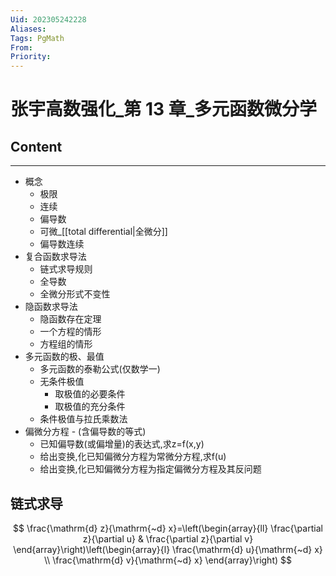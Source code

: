 ```yaml
---
Uid: 202305242228
Aliases: 
Tags: PgMath 
From: 
Priority: 
---
```

# 张宇高数强化_第 13 章_多元函数微分学

## Content
---
- 概念
	- 极限
	- 连续
	- 偏导数
	- 可微_[[total differential|全微分]]
	- 偏导数连续
- 复合函数求导法
	- 链式求导规则
	- 全导数
	- 全微分形式不变性
- 隐函数求导法
	- 隐函数存在定理
	- 一个方程的情形
	- 方程组的情形
- 多元函数的极、最值
	- 多元函数的泰勒公式(仅数学一)
	- 无条件极值
		- 取极值的必要条件
		- 取极值的充分条件
	- 条件极值与拉氏乘数法
- 偏微分方程 - (含偏导数的等式)
	- 已知偏导数(或偏增量)的表达式,求z=f(x,y)
	- 给出变换,化已知偏微分方程为常微分方程,求f(u)
	- 给出变换,化已知偏微分方程为指定偏微分方程及其反问题

## 链式求导

$$
\frac{\mathrm{d} z}{\mathrm{~d} x}=\left(\begin{array}{ll}
\frac{\partial z}{\partial u} & \frac{\partial z}{\partial v}
\end{array}\right)\left(\begin{array}{l}
\frac{\mathrm{d} u}{\mathrm{~d} x} \\
\frac{\mathrm{d} v}{\mathrm{~d} x}
\end{array}\right)
$$